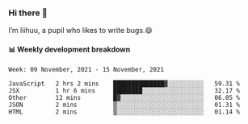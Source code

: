 ### Hi there 👋
I’m liihuu, a pupil who likes to write bugs.😄


#### 📊 Weekly development breakdown
<!--START_SECTION:waka-->
```text
Week: 09 November, 2021 - 15 November, 2021

JavaScript   2 hrs 2 mins    ██████████████▓░░░░░░░░░░   59.31 % 
JSX          1 hr 6 mins     ████████░░░░░░░░░░░░░░░░░   32.17 % 
Other        12 mins         █▓░░░░░░░░░░░░░░░░░░░░░░░   06.05 % 
JSON         2 mins          ▒░░░░░░░░░░░░░░░░░░░░░░░░   01.31 % 
HTML         2 mins          ▒░░░░░░░░░░░░░░░░░░░░░░░░   01.14 % 
```
<!--END_SECTION:waka-->

<!--
**liihuu/liihuu** is a ✨ _special_ ✨ repository because its `README.md` (this file) appears on your GitHub profile.

Here are some ideas to get you started:

- 🔭 I’m currently working on ...
- 🌱 I’m currently learning ...
- 👯 I’m looking to collaborate on ...
- 🤔 I’m looking for help with ...
- 💬 Ask me about ...
- 📫 How to reach me: ...
- 😄 Pronouns: ...
- ⚡ Fun fact: ...
-->
